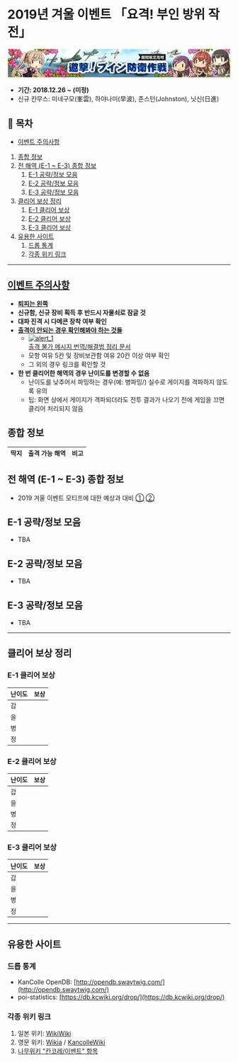 # 2019년 겨울 이벤트 「요격! 부인 방위 작전」
![Winter 2019 Event Banner](../Assets/events/20181226/banner.jpg)

- **기간: 2018.12.26 ~ (미정)**
- 신규 칸무스: 미네구모(峯雲), 하야나미(早波), 존스턴(Johnston), 닛신(日進)

## 📃 목차
- [이벤트 주의사항](#이벤트-주의사항)
1. [종합 정보](#종합-정보)
2. [전 해역 (E-1 ~ E-3) 종합 정보](#전-해역-e-1--e-3-종합-정보)
   1. [E-1 공략/정보 모음](#e-1-공략정보-모음)
   2. [E-2 공략/정보 모음](#e-2-공략정보-모음)
   3. [E-3 공략/정보 모음](#e-3-공략정보-모음)
3. [클리어 보상 정리](#클리어-보상-정리)
   1. [E-1 클리어 보상](#e-1-클리어-보상)
   2. [E-2 클리어 보상](#e-2-클리어-보상)
   3. [E-3 클리어 보상](#e-3-클리어-보상)
4. [유용한 사이트](#유용한-사이트)
   1. [드롭 통계](#드롭-통계)
   2. [각종 위키 링크](#각종-위키-링크)

------------------------
## [**이벤트 주의사항**](http://gall.dcinside.com/kancolle/7474907)
  - [**퇴피는 왼쪽**](http://gall.dcinside.com/kancolle/4941142)
  - **신규함, 신규 장비 획득 후 반드시 자물쇠로 잠글 것**
  - **대파 진격 시 다메콘 장착 여부 확인**
  - [**출격이 안되는 경우 확인해봐야 하는 것들**](http://gall.dcinside.com/kancolle/6856985)
    - [![alert_1](http://203.104.209.183/kcs2/img/sally/alert/alert_1.png)<br>출격 불가 메시지 번역/해결법 정리 문서](../sortie_error.md)
    - 모항 여유 5칸 및 장비보관함 여유 20칸 이상 여부 확인
    - 그 외의 경우 링크를 확인할 것
  - **한 번 클리어한 해역의 경우 난이도를 변경할 수 없음**
    - 난이도를 낮추어서 파밍하는 경우(예: 병파밍/) 실수로 게이지를 격파하지 않도록 유의
    - 팁: 화면 상에서 게이지가 격파되더라도 전투 결과가 나오기 전에 게임을 끄면 클리어 처리되지 않음

## 종합 정보

| 딱지 | 출격 가능 해역 | 비고 |
| --- | ------------- | ---- |

## 전 해역 (E-1 ~ E-3) 종합 정보
- 2019 겨울 이벤트 모티프에 대한 예상과 대비 [①](http://gall.dcinside.com/kancolle/7983686) [②](http://gall.dcinside.com/kancolle/7983692)

## E-1 공략/정보 모음
- TBA

## E-2 공략/정보 모음
- TBA

## E-3 공략/정보 모음
- TBA

---------------------

## 클리어 보상 정리
### E-1 클리어 보상

| 난이도 | 보상 |
| --- | --- |
| 갑 |  |
| 을 |  |
| 병 |  |
| 정 |  |

### E-2 클리어 보상

| 난이도 | 보상 |
| --- | --- |
| 갑 |  |
| 을 |  |
| 병 |  |
| 정 |  |

### E-3 클리어 보상

| 난이도 | 보상 |
| --- | --- |
| 갑 |  |
| 을 |  |
| 병 |  |
| 정 |  |

---------------------
## 유용한 사이트

### 드롭 통계
- KanColle OpenDB: [http://opendb.swaytwig.com/](http://opendb.swaytwig.com/)
- poi-statistics: [https://db.kcwiki.org/drop/](https://db.kcwiki.org/drop/)

### 각종 위키 링크
1. 일본 위키: [WikiWiki](http://wikiwiki.jp/kancolle/)
2. 영문 위키: [Wikia](http://kancolle.wikia.com/wiki/Kancolle_Wiki) / [KancolleWiki](http://en.kancollewiki.net/wiki/Kancolle_Wiki)
3. [나무위키 "칸코레/이벤트" 항목](https://namu.wiki/w/칸코레/이벤트)
